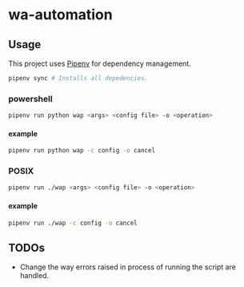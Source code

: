 # wa-automation

## Usage

This project uses [Pipenv](https://pipenv.kennethreitz.org/en/latest/) for
dependency management.

```sh
pipenv sync # Installs all depedencies.
```
### powershell
```sh
pipenv run python wap <args> <config file> -o <operation>
```
#### example
```sh
pipenv run python wap -c config -o cancel
```
### POSIX
```sh
pipenv run ./wap <args> <config file> -o <operation>
```
#### example
```sh
pipenv run ./wap -c config -o cancel
```

## TODOs
* Change the way errors raised in process of running the script are handled.

